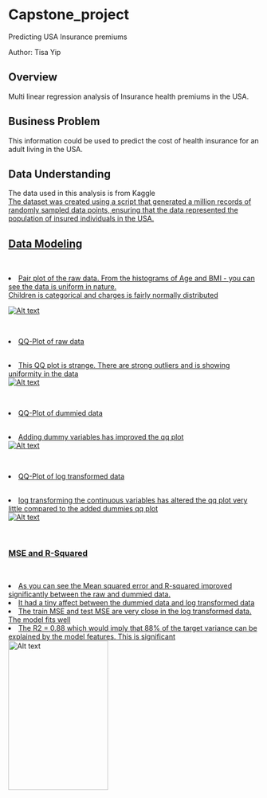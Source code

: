# Capstone_project
 Predicting USA Insurance premiums 

Author: Tisa Yip

## Overview

Multi linear regression analysis of Insurance health premiums in the USA.


## Business Problem

This information could be used to predict the cost of health insurance for an adult living in the USA.

## Data Understanding

The data used in this analysis is from Kaggle <a href=https://www.kaggle.com/datasets/sridharstreaks/insurance-data-for-machine-learning/data> <br>The dataset was created using a script that generated a million records of randomly sampled data points, ensuring that the data represented the population of insured individuals in the USA. 

## Data Modeling

<br><li>Pair plot of the raw data. From the histograms of Age and BMI - you can see the data is uniform in nature.<br>
Children is categorical and charges is fairly normally distributed 
</li>
<img src="https://github.com/xSTILETTOx/Capstone/blob/main/pairplot.png" alt="Alt text" style="max-width: 100%;">

<br><li>QQ-Plot of raw data</li><br>
<li>This QQ plot is strange. There are strong outliers and is showing uniformity in the data</li>
<img src="https://github.com/xSTILETTOx/Capstone/blob/main/RawQQ.png" alt="Alt text" style="max-width: 100%;">

<br><li>QQ-Plot of dummied data</li><br>
<li>Adding dummy variables has improved the qq plot</li>
<img src="https://github.com/xSTILETTOx/Capstone/blob/main/dummiesQQ.png" alt="Alt text" style="max-width: 100%;">

<br><li>QQ-Plot of log transformed data</li><br>
<li>log transforming the continuous variables has altered the qq plot very little compared to the added dummies qq plot</li>
<img src="https://github.com/xSTILETTOx/Capstone/blob/main/logQQ.png" alt="Alt text" style="max-width: 100%;">

<br><h3>MSE and R-Squared</h3><br>
<li>As you can see the Mean squared error and R-squared improved significantly between the raw and dummied data.</li> 
<li>It had a tiny affect between the dummied data and log transformed data</li>
<li>The train MSE and test MSE are very close in the log transformed data. The model fits well</li>
<li>The R2 = 0.88 which would imply that 88% of the target variance can be explained by the model features. This is significant</li>
<img src="image-6.png" alt="Alt text"  style="object-fit:contain; width:200px; height:300px;"/>